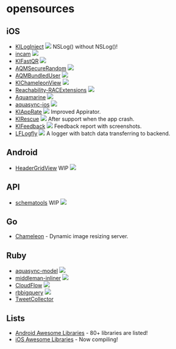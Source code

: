 opensources
===========

iOS
---

- [KILogInject](https://github.com/kaiinui/KILogInject) ![](http://progressed.io/bar/40) NSLog() without NSLog()!
- [incam](https://github.com/kaiinui/incam) ![](http://img.shields.io/cocoapods/v/KIIncam.svg?style=flat)
- [KIFastQR](https://github.com/kaiinui/FastQR) ![](http://img.shields.io/cocoapods/v/KIFastQR.svg?style=flat)
- [AQMSecureRandom](https://github.com/AQAquamarine/AQMSecureRandom) ![](http://img.shields.io/cocoapods/v/AQMSecureRandom.svg?style=flat)
- [AQMBundledUser](https://github.com/AQAquamarine/AQMBundledUser) ![](http://img.shields.io/cocoapods/v/AQMBundledUser.svg?style=flat)
- [KIChameleonView](https://github.com/kaiinui/KIChameleonView) ![](http://img.shields.io/cocoapods/v/KIChameleonView.svg?style=flat)
- [Reachability-RACExtensions](https://github.com/kaiinui/Reachability-RACExtensions) ![](http://img.shields.io/cocoapods/v/Reachability-RACExtensions.svg?style=flat)
- [Aquamarine](https://github.com/AQAquamarine/Aquamarine) ![](http://progressed.io/bar/0)
- [aquasync-ios](https://github.com/AQAquamarine/aquasync-ios) ![](http://progressed.io/bar/60)
- [KIAppRate](https://github.com/kaiinui/KIAppRate) ![](http://progressed.io/bar/0) Improved Appirator.
- [KIRescue](https://github.com/kaiinui/KIRescue) ![](http://progressed.io/bar/0) After support when the app crash.
- [KIFeedback](https://github.com/kaiinui/KIFeedback) ![](http://progressed.io/bar/0) Feedback report with screenshots.
- [LFLogfly](https://github.com/kaiinui/LFLogfly) ![](http://progressed.io/bar/0) A logger with batch data transferring to backend.


Android
---

- [HeaderGridView](https://github.com/AquaSupport/HeaderGridView) WIP ![](http://progressed.io/bar/0)

API
---

- [schematools](https://github.com/kaiinui/schematools) WIP ![](http://progressed.io/bar/0)

Go
---

- [Chameleon](https://github.com/filmapp/chameleon) - Dynamic image resizing server.

Ruby
---

- [aquasync-model](https://github.com/AQAquamarine/aquasync_model) ![](https://badge.fury.io/rb/aquasync_model.svg)
- [middleman-inliner](https://github.com/kaiinui/middleman-inliner) ![](https://badge.fury.io/rb/middleman-inliner.svg)
- [CloudFlow](https://github.com/kaiinui/cloud_flow) ![](https://badge.fury.io/rb/cloud_flow.svg)
- [rbbigquery](https://github.com/kaiinui/rbbigquery) ![](https://badge.fury.io/rb/rbbigquery.svg)
- [TweetCollector](https://github.com/kaiinui/tweet_collector)
 
Lists
---

- [Android Awesome Libraries](https://github.com/kaiinui/android-awesome-libraries) - 80+ libraries are listed!
- [iOS Awesome Libraries](https://github.com/kaiinui/ios-awesome-libraries) - Now compiling!
